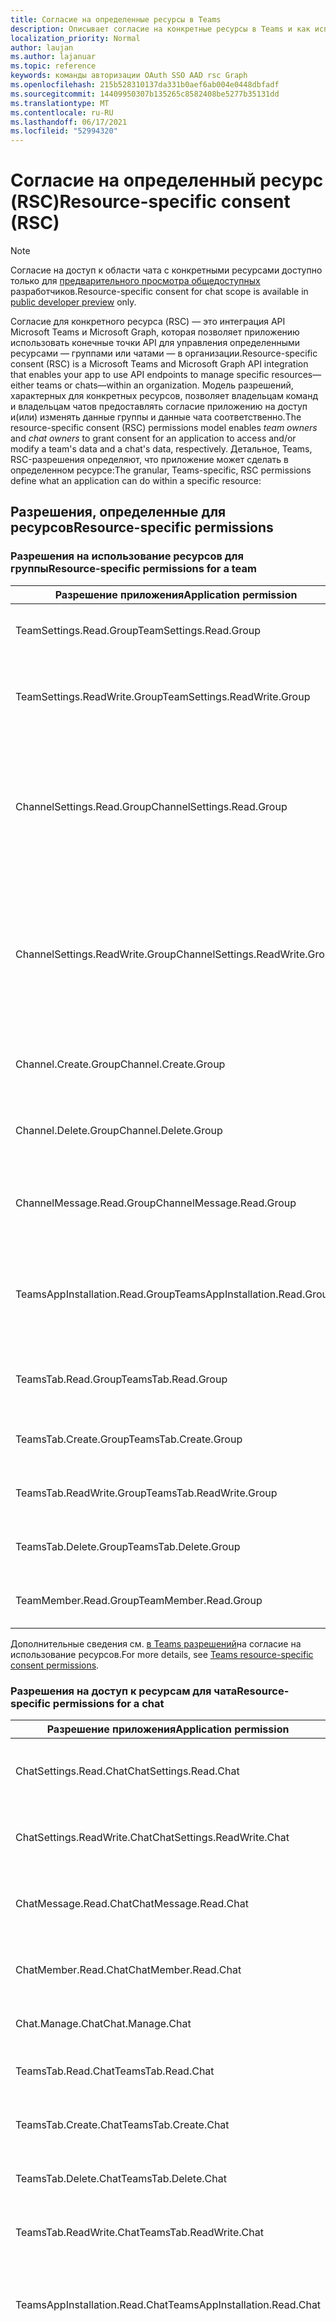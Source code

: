 ```yaml
---
title: Согласие на определенные ресурсы в Teams
description: Описывает согласие на конкретные ресурсы в Teams и как использовать его.
localization_priority: Normal
author: laujan
ms.author: lajanuar
ms.topic: reference
keywords: команды авторизации OAuth SSO AAD rsc Graph
ms.openlocfilehash: 215b528310137da331b0aef6ab004e0448dbfadf
ms.sourcegitcommit: 14409950307b135265c8582408be5277b35131dd
ms.translationtype: MT
ms.contentlocale: ru-RU
ms.lasthandoff: 06/17/2021
ms.locfileid: "52994320"
---
```

# <a name="resource-specific-consent-rsc"></a><span data-ttu-id="75537-104">Согласие на определенный ресурс (RSC)</span><span class="sxs-lookup"><span data-stu-id="75537-104">Resource-specific consent (RSC)</span></span>

> [!NOTE]
> <span data-ttu-id="75537-105">Согласие на доступ к области чата с конкретными ресурсами доступно только для [предварительного просмотра общедоступных](../../resources/dev-preview/developer-preview-intro.md) разработчиков.</span><span class="sxs-lookup"><span data-stu-id="75537-105">Resource-specific consent for chat scope is available in [public developer preview](../../resources/dev-preview/developer-preview-intro.md) only.</span></span>

<span data-ttu-id="75537-106">Согласие для конкретного ресурса (RSC) — это интеграция API Microsoft Teams и Microsoft Graph, которая позволяет приложению использовать конечные точки API для управления определенными ресурсами — группами или чатами — в организации.</span><span class="sxs-lookup"><span data-stu-id="75537-106">Resource-specific consent (RSC) is a Microsoft Teams and Microsoft Graph API integration that enables your app to use API endpoints to manage specific resources—either teams or chats—within an organization.</span></span> <span data-ttu-id="75537-107">Модель разрешений, характерных для конкретных ресурсов,  позволяет  владельцам команд и владельцам чатов предоставлять согласие приложению на доступ и(или) изменять данные группы и данные чата соответственно.</span><span class="sxs-lookup"><span data-stu-id="75537-107">The resource-specific consent (RSC) permissions model enables *team owners* and *chat owners* to grant consent for an application to access and/or modify a team's data and a chat's data, respectively.</span></span> <span data-ttu-id="75537-108">Детальное, Teams, RSC-разрешения определяют, что приложение может сделать в определенном ресурсе:</span><span class="sxs-lookup"><span data-stu-id="75537-108">The granular, Teams-specific, RSC permissions define what an application can do within a specific resource:</span></span>

## <a name="resource-specific-permissions"></a><span data-ttu-id="75537-109">Разрешения, определенные для ресурсов</span><span class="sxs-lookup"><span data-stu-id="75537-109">Resource-specific permissions</span></span>

### <a name="resource-specific-permissions-for-a-team"></a><span data-ttu-id="75537-110">Разрешения на использование ресурсов для группы</span><span class="sxs-lookup"><span data-stu-id="75537-110">Resource-specific permissions for a team</span></span>
|<span data-ttu-id="75537-111">Разрешение приложения</span><span class="sxs-lookup"><span data-stu-id="75537-111">Application permission</span></span>| <span data-ttu-id="75537-112">Действие</span><span class="sxs-lookup"><span data-stu-id="75537-112">Action</span></span> |
| ----- | ----- |
|<span data-ttu-id="75537-113">TeamSettings.Read.Group</span><span class="sxs-lookup"><span data-stu-id="75537-113">TeamSettings.Read.Group</span></span> | <span data-ttu-id="75537-114">Получите параметры этой группы.</span><span class="sxs-lookup"><span data-stu-id="75537-114">Get this team's settings.</span></span>|
|<span data-ttu-id="75537-115">TeamSettings.ReadWrite.Group</span><span class="sxs-lookup"><span data-stu-id="75537-115">TeamSettings.ReadWrite.Group</span></span>|<span data-ttu-id="75537-116">Обновление параметров этой группы.</span><span class="sxs-lookup"><span data-stu-id="75537-116">Update this team's settings.</span></span>|
|<span data-ttu-id="75537-117">ChannelSettings.Read.Group</span><span class="sxs-lookup"><span data-stu-id="75537-117">ChannelSettings.Read.Group</span></span>|<span data-ttu-id="75537-118">Получите имена каналов этой группы, описания каналов и параметры канала.</span><span class="sxs-lookup"><span data-stu-id="75537-118">Get this team's channel names, channel descriptions, and channel settings.</span></span>|
|<span data-ttu-id="75537-119">ChannelSettings.ReadWrite.Group</span><span class="sxs-lookup"><span data-stu-id="75537-119">ChannelSettings.ReadWrite.Group</span></span>|<span data-ttu-id="75537-120">Обновим имена каналов этой группы, описания каналов и параметры канала.</span><span class="sxs-lookup"><span data-stu-id="75537-120">Update this team's channel names, channel descriptions, and channel settings.</span></span>|
|<span data-ttu-id="75537-121">Channel.Create.Group</span><span class="sxs-lookup"><span data-stu-id="75537-121">Channel.Create.Group</span></span>|<span data-ttu-id="75537-122">Создание каналов в этой команде.</span><span class="sxs-lookup"><span data-stu-id="75537-122">Create channels in this team.</span></span>|
|<span data-ttu-id="75537-123">Channel.Delete.Group</span><span class="sxs-lookup"><span data-stu-id="75537-123">Channel.Delete.Group</span></span>|<span data-ttu-id="75537-124">Удаление каналов в этой группе.</span><span class="sxs-lookup"><span data-stu-id="75537-124">Delete channels in this team.</span></span>|
|<span data-ttu-id="75537-125">ChannelMessage.Read.Group</span><span class="sxs-lookup"><span data-stu-id="75537-125">ChannelMessage.Read.Group</span></span> |<span data-ttu-id="75537-126">Получите сообщения канала этой группы.</span><span class="sxs-lookup"><span data-stu-id="75537-126">Get this team's channel messages.</span></span>|
|<span data-ttu-id="75537-127">TeamsAppInstallation.Read.Group</span><span class="sxs-lookup"><span data-stu-id="75537-127">TeamsAppInstallation.Read.Group</span></span>|<span data-ttu-id="75537-128">Получите список установленных приложений этой группы.</span><span class="sxs-lookup"><span data-stu-id="75537-128">Get a list of this team's installed apps.</span></span>|
|<span data-ttu-id="75537-129">TeamsTab.Read.Group</span><span class="sxs-lookup"><span data-stu-id="75537-129">TeamsTab.Read.Group</span></span>|<span data-ttu-id="75537-130">Получите список вкладок этой группы.</span><span class="sxs-lookup"><span data-stu-id="75537-130">Get a list of this team's tabs.</span></span>|
|<span data-ttu-id="75537-131">TeamsTab.Create.Group</span><span class="sxs-lookup"><span data-stu-id="75537-131">TeamsTab.Create.Group</span></span>|<span data-ttu-id="75537-132">Создание вкладок в этой команде.</span><span class="sxs-lookup"><span data-stu-id="75537-132">Create tabs in this team.</span></span>|
|<span data-ttu-id="75537-133">TeamsTab.ReadWrite.Group</span><span class="sxs-lookup"><span data-stu-id="75537-133">TeamsTab.ReadWrite.Group</span></span>|<span data-ttu-id="75537-134">Обновление вкладок этой команды.</span><span class="sxs-lookup"><span data-stu-id="75537-134">Update this team's tabs.</span></span>|
|<span data-ttu-id="75537-135">TeamsTab.Delete.Group</span><span class="sxs-lookup"><span data-stu-id="75537-135">TeamsTab.Delete.Group</span></span>|<span data-ttu-id="75537-136">Удаление вкладок этой команды.</span><span class="sxs-lookup"><span data-stu-id="75537-136">Delete this team's tabs.</span></span>|
|<span data-ttu-id="75537-137">TeamMember.Read.Group</span><span class="sxs-lookup"><span data-stu-id="75537-137">TeamMember.Read.Group</span></span>|<span data-ttu-id="75537-138">Получите членов этой группы.</span><span class="sxs-lookup"><span data-stu-id="75537-138">Get this team's members.</span></span>|

<span data-ttu-id="75537-139">Дополнительные сведения см. [в Teams разрешений](/graph/permissions-reference#teams-resource-specific-consent-permissions)на согласие на использование ресурсов.</span><span class="sxs-lookup"><span data-stu-id="75537-139">For more details, see [Teams resource-specific consent permissions](/graph/permissions-reference#teams-resource-specific-consent-permissions).</span></span>

### <a name="resource-specific-permissions-for-a-chat"></a><span data-ttu-id="75537-140">Разрешения на доступ к ресурсам для чата</span><span class="sxs-lookup"><span data-stu-id="75537-140">Resource-specific permissions for a chat</span></span>
|<span data-ttu-id="75537-141">Разрешение приложения</span><span class="sxs-lookup"><span data-stu-id="75537-141">Application permission</span></span>| <span data-ttu-id="75537-142">Действие</span><span class="sxs-lookup"><span data-stu-id="75537-142">Action</span></span> |
| ----- | ----- |
| <span data-ttu-id="75537-143">ChatSettings.Read.Chat</span><span class="sxs-lookup"><span data-stu-id="75537-143">ChatSettings.Read.Chat</span></span>         | <span data-ttu-id="75537-144">Получите параметры этого чата.</span><span class="sxs-lookup"><span data-stu-id="75537-144">Get this chat's settings.</span></span>                                    |
| <span data-ttu-id="75537-145">ChatSettings.ReadWrite.Chat</span><span class="sxs-lookup"><span data-stu-id="75537-145">ChatSettings.ReadWrite.Chat</span></span>    | <span data-ttu-id="75537-146">Обновление параметров этого чата.</span><span class="sxs-lookup"><span data-stu-id="75537-146">Update this chat's settings.</span></span>                          |
| <span data-ttu-id="75537-147">ChatMessage.Read.Chat</span><span class="sxs-lookup"><span data-stu-id="75537-147">ChatMessage.Read.Chat</span></span>          | <span data-ttu-id="75537-148">Получите сообщения этого чата.</span><span class="sxs-lookup"><span data-stu-id="75537-148">Get this chat's messages.</span></span>                                    |
| <span data-ttu-id="75537-149">ChatMember.Read.Chat</span><span class="sxs-lookup"><span data-stu-id="75537-149">ChatMember.Read.Chat</span></span>           | <span data-ttu-id="75537-150">Получите участников этого чата.</span><span class="sxs-lookup"><span data-stu-id="75537-150">Get this chat's members.</span></span>                                     |
| <span data-ttu-id="75537-151">Chat.Manage.Chat</span><span class="sxs-lookup"><span data-stu-id="75537-151">Chat.Manage.Chat</span></span>               | <span data-ttu-id="75537-152">Управление чатом.</span><span class="sxs-lookup"><span data-stu-id="75537-152">Manage this chat.</span></span>                                             |
| <span data-ttu-id="75537-153">TeamsTab.Read.Chat</span><span class="sxs-lookup"><span data-stu-id="75537-153">TeamsTab.Read.Chat</span></span>             | <span data-ttu-id="75537-154">Получите вкладки этого чата.</span><span class="sxs-lookup"><span data-stu-id="75537-154">Get this chat's tabs.</span></span>                                        |
| <span data-ttu-id="75537-155">TeamsTab.Create.Chat</span><span class="sxs-lookup"><span data-stu-id="75537-155">TeamsTab.Create.Chat</span></span>           | <span data-ttu-id="75537-156">Создание вкладок в чате.</span><span class="sxs-lookup"><span data-stu-id="75537-156">Create tabs in this chat.</span></span>                                     |
| <span data-ttu-id="75537-157">TeamsTab.Delete.Chat</span><span class="sxs-lookup"><span data-stu-id="75537-157">TeamsTab.Delete.Chat</span></span>           | <span data-ttu-id="75537-158">Удаление вкладок чата.</span><span class="sxs-lookup"><span data-stu-id="75537-158">Delete this chat's tabs.</span></span>                                      |
| <span data-ttu-id="75537-159">TeamsTab.ReadWrite.Chat</span><span class="sxs-lookup"><span data-stu-id="75537-159">TeamsTab.ReadWrite.Chat</span></span>        | <span data-ttu-id="75537-160">Управление вкладками чата.</span><span class="sxs-lookup"><span data-stu-id="75537-160">Manage this chat's tabs.</span></span>                                      |
| <span data-ttu-id="75537-161">TeamsAppInstallation.Read.Chat</span><span class="sxs-lookup"><span data-stu-id="75537-161">TeamsAppInstallation.Read.Chat</span></span> | <span data-ttu-id="75537-162">Получите, какие приложения установлены в этом чате.</span><span class="sxs-lookup"><span data-stu-id="75537-162">Get which apps are installed in this chat.</span></span>                   |
| <span data-ttu-id="75537-163">OnlineMeeting.ReadBasic.Chat</span><span class="sxs-lookup"><span data-stu-id="75537-163">OnlineMeeting.ReadBasic.Chat</span></span>   | <span data-ttu-id="75537-164">Получите основные свойства, такие как имя, расписание, организатор и ссылка на ссылку на собрание, связанное с этим чатом.</span><span class="sxs-lookup"><span data-stu-id="75537-164">Get basic properties—such as name, schedule, organizer, and join link—of a meeting associated with this chat.</span></span> |

<span data-ttu-id="75537-165">Дополнительные сведения см. в [материале Chat resource-specific consent permissions.](/graph/permissions-reference#chat-resource-specific-consent-permissions)</span><span class="sxs-lookup"><span data-stu-id="75537-165">For more details, see [Chat resource-specific consent permissions](/graph/permissions-reference#chat-resource-specific-consent-permissions).</span></span>

>[!NOTE]
><span data-ttu-id="75537-166">Разрешения на использование ресурсов доступны только Teams приложениям, установленным на клиенте Teams и в настоящее время не являются частью Azure Active Directory портала.</span><span class="sxs-lookup"><span data-stu-id="75537-166">Resource-specific permissions are only available to Teams apps installed on the Teams client and are currently not part of the Azure Active Directory portal.</span></span>

## <a name="enable-resource-specific-consent-in-your-application"></a><span data-ttu-id="75537-167">Включить в приложении согласие, определенное для ресурсов</span><span class="sxs-lookup"><span data-stu-id="75537-167">Enable resource-specific consent in your application</span></span>

<span data-ttu-id="75537-168">Действия для включения RSC в приложении следующие:</span><span class="sxs-lookup"><span data-stu-id="75537-168">The steps for enabling RSC in your application are as follows:</span></span>

1. <span data-ttu-id="75537-169">[Настройка параметров согласия на Azure Active Directory портале](#configure-consent-settings-in-the-azure-ad-portal).</span><span class="sxs-lookup"><span data-stu-id="75537-169">[Configure consent settings in the Azure Active Directory portal](#configure-consent-settings-in-the-azure-ad-portal).</span></span>
    1. <span data-ttu-id="75537-170">Настройка параметров согласия владельца группы [для RSC в команде.](#configure-group-owner-consent-settings-for-rsc-in-a-team)</span><span class="sxs-lookup"><span data-stu-id="75537-170">[Configure group owner consent settings for RSC in a team](#configure-group-owner-consent-settings-for-rsc-in-a-team).</span></span>
    1. <span data-ttu-id="75537-171">[Настройка параметров согласия пользователей для RSC в чате.](#configure-user-consent-settings-for-rsc-in-a-chat)</span><span class="sxs-lookup"><span data-stu-id="75537-171">[Configure user consent settings for RSC in a chat](#configure-user-consent-settings-for-rsc-in-a-chat).</span></span>
1. <span data-ttu-id="75537-172">[Зарегистрируйте свое приложение платформа удостоверений Майкрософт с помощью портала Azure AD.](#register-your-app-with-microsoft-identity-platform-via-the-azure-ad-portal)</span><span class="sxs-lookup"><span data-stu-id="75537-172">[Register your app with Microsoft identity platform via the Azure AD portal](#register-your-app-with-microsoft-identity-platform-via-the-azure-ad-portal).</span></span>
1. <span data-ttu-id="75537-173">[Просмотрите разрешения приложений на портале Azure AD.](#review-your-application-permissions-in-the-azure-ad-portal)</span><span class="sxs-lookup"><span data-stu-id="75537-173">[Review your application permissions in the Azure AD portal](#review-your-application-permissions-in-the-azure-ad-portal).</span></span>
1. <span data-ttu-id="75537-174">[Получение маркера доступа с платформы Microsoft Identity.](#obtain-an-access-token-from-the-microsoft-identity-platform)</span><span class="sxs-lookup"><span data-stu-id="75537-174">[Obtain an access token from the Microsoft Identity platform](#obtain-an-access-token-from-the-microsoft-identity-platform).</span></span>
1. <span data-ttu-id="75537-175">[Обновление манифеста Teams приложения](#update-your-teams-app-manifest).</span><span class="sxs-lookup"><span data-stu-id="75537-175">[Update your Teams app manifest](#update-your-teams-app-manifest).</span></span>
1. <span data-ttu-id="75537-176">[Установите приложение непосредственно в Teams.](#sideload-your-app-in-teams)</span><span class="sxs-lookup"><span data-stu-id="75537-176">[Install your app directly in Teams](#sideload-your-app-in-teams).</span></span>
1. <span data-ttu-id="75537-177">[Проверьте приложение для дополнительных разрешений RSC](#check-your-app-for-added-rsc-permissions).</span><span class="sxs-lookup"><span data-stu-id="75537-177">[Check your app for added RSC permissions](#check-your-app-for-added-rsc-permissions).</span></span>
    1. <span data-ttu-id="75537-178">[Проверьте приложение для добавленных разрешений RSC в команде.](#check-your-app-for-added-rsc-permissions-in-a-team)</span><span class="sxs-lookup"><span data-stu-id="75537-178">[Check your app for added RSC permissions in a team](#check-your-app-for-added-rsc-permissions-in-a-team).</span></span>
    1. <span data-ttu-id="75537-179">[Проверьте приложение для добавленных разрешений RSC в чате.](#check-your-app-for-added-rsc-permissions-in-a-chat)</span><span class="sxs-lookup"><span data-stu-id="75537-179">[Check your app for added RSC permissions in a chat](#check-your-app-for-added-rsc-permissions-in-a-chat).</span></span>

## <a name="configure-consent-settings-in-the-azure-ad-portal"></a><span data-ttu-id="75537-180">Настройка параметров согласия на портале Azure AD</span><span class="sxs-lookup"><span data-stu-id="75537-180">Configure consent settings in the Azure AD portal</span></span>

### <a name="configure-group-owner-consent-settings-for-rsc-in-a-team"></a><span data-ttu-id="75537-181">Настройка параметров согласия владельца группы для RSC в команде</span><span class="sxs-lookup"><span data-stu-id="75537-181">Configure group owner consent settings for RSC in a team</span></span>

<span data-ttu-id="75537-182">Вы можете включить или отключить согласие владельца [группы](/azure/active-directory/manage-apps/configure-user-consent-groups?tabs=azure-portal) непосредственно на портале Azure:</span><span class="sxs-lookup"><span data-stu-id="75537-182">You can enable or disable [group owner consent](/azure/active-directory/manage-apps/configure-user-consent-groups?tabs=azure-portal) directly within the Azure portal:</span></span>

> [!div class="checklist"]
>
>- <span data-ttu-id="75537-183">Во входе на [портал Azure](https://portal.azure.com) в качестве [глобального администратора или администратора компании.](/azure/active-directory/roles/permissions-reference#global-administrator&preserve-view=true)</span><span class="sxs-lookup"><span data-stu-id="75537-183">Sign in to the [Azure portal](https://portal.azure.com) as a [Global Administrator/Company Administrator](/azure/active-directory/roles/permissions-reference#global-administrator&preserve-view=true).</span></span>  
 > - <span data-ttu-id="75537-184">[Выберите](https://portal.azure.com/#blade/Microsoft_AAD_IAM/ConsentPoliciesMenuBlade/UserSettings) **Azure Active Directory**  =>  **Enterprise приложения** Consent и  =>  **permissions** User consent  =>  **settings.**</span><span class="sxs-lookup"><span data-stu-id="75537-184">[Select](https://portal.azure.com/#blade/Microsoft_AAD_IAM/ConsentPoliciesMenuBlade/UserSettings) **Azure Active Directory** => **Enterprise applications** => **Consent and permissions** => **User consent settings**.</span></span>
> - <span data-ttu-id="75537-185">Включить, отключить или ограничить согласие пользователя с согласия владельца группы с меткой управления для доступа к данным **приложений** (по умолчанию разрешается согласие владельца группы для всех **владельцев групп).**</span><span class="sxs-lookup"><span data-stu-id="75537-185">Enable, disable, or limit user consent with the control labeled **Group owner consent for apps accessing data** (The default is **Allow group owner consent for all group owners**).</span></span> <span data-ttu-id="75537-186">Чтобы владелец группы устанавливал приложение с помощью RSC, для этого пользователя необходимо включить согласие владельца группы.</span><span class="sxs-lookup"><span data-stu-id="75537-186">For a team owner to install an app using RSC, group owner consent must be enabled for that user.</span></span>

![конфигурация команды azure rsc](../../assets/images/azure-rsc-team-configuration.png)

<span data-ttu-id="75537-188">Чтобы включить или отключить согласие владельца группы с помощью PowerShell, выполните действия, описанные в Настройка согласия владельца группы [с помощью PowerShell.](/azure/active-directory/manage-apps/configure-user-consent-groups?tabs=azure-powershell)</span><span class="sxs-lookup"><span data-stu-id="75537-188">To enable or disable group owner consent using PowerShell, follow the steps outlined in [Configure group owner consent using PowerShell](/azure/active-directory/manage-apps/configure-user-consent-groups?tabs=azure-powershell).</span></span>

### <a name="configure-user-consent-settings-for-rsc-in-a-chat"></a><span data-ttu-id="75537-189">Настройка параметров согласия пользователя для RSC в чате</span><span class="sxs-lookup"><span data-stu-id="75537-189">Configure user consent settings for RSC in a chat</span></span>

<span data-ttu-id="75537-190">Вы можете включить или отключить [согласие пользователя непосредственно](/azure/active-directory/manage-apps/configure-user-consent?tabs=azure-portal) на портале Azure:</span><span class="sxs-lookup"><span data-stu-id="75537-190">You can enable or disable [user consent](/azure/active-directory/manage-apps/configure-user-consent?tabs=azure-portal) directly within the Azure portal:</span></span>

> [!div class="checklist"]
>
>- <span data-ttu-id="75537-191">Во входе на [портал Azure](https://portal.azure.com) в качестве [глобального администратора или администратора компании.](/azure/active-directory/roles/permissions-reference#global-administrator&preserve-view=true)</span><span class="sxs-lookup"><span data-stu-id="75537-191">Sign in to the [Azure portal](https://portal.azure.com) as a [Global Administrator/Company Administrator](/azure/active-directory/roles/permissions-reference#global-administrator&preserve-view=true).</span></span>  
 > - <span data-ttu-id="75537-192">[Выберите](https://portal.azure.com/#blade/Microsoft_AAD_IAM/ConsentPoliciesMenuBlade/UserSettings) **Azure Active Directory**  =>  **Enterprise приложения** Consent и  =>  **permissions** User consent  =>  **settings.**</span><span class="sxs-lookup"><span data-stu-id="75537-192">[Select](https://portal.azure.com/#blade/Microsoft_AAD_IAM/ConsentPoliciesMenuBlade/UserSettings) **Azure Active Directory** => **Enterprise applications** => **Consent and permissions** => **User consent settings**.</span></span>
> - <span data-ttu-id="75537-193">Включить, отключить или ограничить согласие пользователя с разрешением пользователя с меткой управления для приложений **(по** умолчанию разрешается согласие пользователя **для приложений).**</span><span class="sxs-lookup"><span data-stu-id="75537-193">Enable, disable, or limit user consent with the control labeled **User consent for applications** (The default is **Allow user consent for apps**).</span></span> <span data-ttu-id="75537-194">Чтобы участник чата устанавливал приложение с помощью RSC, для этого пользователя необходимо включить согласие пользователя.</span><span class="sxs-lookup"><span data-stu-id="75537-194">For a chat member to install an app using RSC, user consent must be enabled for that user.</span></span>

![конфигурация чата azure rsc](../../assets/images/azure-rsc-chat-configuration.png)

<span data-ttu-id="75537-196">Чтобы включить или отключить согласие пользователя с помощью PowerShell, выполните действия, описанные в Настройка согласия пользователя [с помощью PowerShell.](/azure/active-directory/manage-apps/configure-user-consent?tabs=azure-powershell)</span><span class="sxs-lookup"><span data-stu-id="75537-196">To enable or disable user consent using PowerShell, follow the steps outlined in [Configure user consent using PowerShell](/azure/active-directory/manage-apps/configure-user-consent?tabs=azure-powershell).</span></span>


## <a name="register-your-app-with-microsoft-identity-platform-via-the-azure-ad-portal"></a><span data-ttu-id="75537-197">Регистрация приложения с помощью платформа удостоверений Майкрософт на портале Azure AD</span><span class="sxs-lookup"><span data-stu-id="75537-197">Register your app with Microsoft identity platform via the Azure AD portal</span></span>

<span data-ttu-id="75537-198">Портал Azure Active Directory предоставляет центральную платформу для регистрации и настройки приложений.</span><span class="sxs-lookup"><span data-stu-id="75537-198">The Azure Active Directory portal provides a central platform for you to register and configure your apps.</span></span> <span data-ttu-id="75537-199">Ваше приложение должно быть зарегистрировано на портале Azure AD, чтобы интегрироваться с платформа удостоверений Майкрософт и вызвать API Graph Microsoft.</span><span class="sxs-lookup"><span data-stu-id="75537-199">Your app must be registered in the Azure AD portal to integrate with the Microsoft identity platform and call Microsoft Graph APIs.</span></span> <span data-ttu-id="75537-200">Дополнительные сведения [см. в приложении Register with the платформа удостоверений Майкрософт.](/graph/auth-register-app-v2)</span><span class="sxs-lookup"><span data-stu-id="75537-200">For more information, see [Register an application with the Microsoft identity platform](/graph/auth-register-app-v2).</span></span>

>[!WARNING]
><span data-ttu-id="75537-201">ID приложения Azure AD не должен быть общим для нескольких Teams приложений.</span><span class="sxs-lookup"><span data-stu-id="75537-201">An Azure AD app ID should not be shared across multiple Teams apps.</span></span> <span data-ttu-id="75537-202">Должно быть сопоставление 1:1 между приложением Teams и приложением Azure AD.</span><span class="sxs-lookup"><span data-stu-id="75537-202">There should be a 1:1 mapping between a Teams App and an Azure AD app.</span></span> <span data-ttu-id="75537-203">Попытки установки нескольких Teams приложений, связанных с одинаковым ИД приложения Azure AD, приводят к сбоям установки и запуска.</span><span class="sxs-lookup"><span data-stu-id="75537-203">Attempts to install multiple Teams apps which are associated with the same Azure AD app ID will cause installation/runtime failures.</span></span>

## <a name="review-your-application-permissions-in-the-azure-ad-portal"></a><span data-ttu-id="75537-204">Просмотр разрешений приложения на портале Azure AD</span><span class="sxs-lookup"><span data-stu-id="75537-204">Review your application permissions in the Azure AD portal</span></span>

<span data-ttu-id="75537-205">Перейдите на **страницу**  =>  **регистрации домашнего приложения** и выберите приложение RSC.</span><span class="sxs-lookup"><span data-stu-id="75537-205">Navigate to the **Home** => **App registrations** page and select your RSC app.</span></span> <span data-ttu-id="75537-206">Выберите **разрешения API** из левой панели nav и изучите список настроенных разрешений для приложения.</span><span class="sxs-lookup"><span data-stu-id="75537-206">Choose **API permissions** from the left nav bar and examine the list of configured permissions for your app.</span></span> <span data-ttu-id="75537-207">Если ваше приложение будет только делать вызовы API Graph RSC, удалите все разрешения на этой странице.</span><span class="sxs-lookup"><span data-stu-id="75537-207">If your app will only make RSC Graph API calls, delete all the permission on that page.</span></span> <span data-ttu-id="75537-208">Если ваше приложение также будет звонить не RSC, храните эти разрешения по мере необходимости.</span><span class="sxs-lookup"><span data-stu-id="75537-208">If your app will also make non-RSC calls, keep those permissions as needed.</span></span>

>[!IMPORTANT]
><span data-ttu-id="75537-209">Портал Azure AD не может использоваться для запроса разрешений RSC.</span><span class="sxs-lookup"><span data-stu-id="75537-209">The Azure AD portal cannot be used to request RSC permissions.</span></span> <span data-ttu-id="75537-210">Разрешения RSC в настоящее время являются исключительными для Teams приложений, установленных в клиенте Teams и объявляются в файле манифеста Teams приложения (JSON).</span><span class="sxs-lookup"><span data-stu-id="75537-210">RSC permissions are currently exclusive to Teams applications installed in the Teams client and are declared in the Teams app manifest (JSON) file.</span></span>

## <a name="obtain-an-access-token-from-the-microsoft-identity-platform"></a><span data-ttu-id="75537-211">Получение маркера доступа из платформа удостоверений Майкрософт</span><span class="sxs-lookup"><span data-stu-id="75537-211">Obtain an access token from the Microsoft identity platform</span></span>

<span data-ttu-id="75537-212">Чтобы сделать Graph API, необходимо получить маркер доступа для приложения с платформы удостоверений.</span><span class="sxs-lookup"><span data-stu-id="75537-212">To make Graph API calls, you must obtain an access token for your app from the identity platform.</span></span> <span data-ttu-id="75537-213">Прежде чем приложение сможет получить маркер из платформа удостоверений Майкрософт, его необходимо зарегистрировать на портале Azure AD.</span><span class="sxs-lookup"><span data-stu-id="75537-213">Before your app can get a token from the Microsoft identity platform, it must be registered in the Azure AD portal.</span></span> <span data-ttu-id="75537-214">Маркер доступа содержит сведения о приложении и его разрешениях на доступ к ресурсам и API, доступным через Microsoft Graph.</span><span class="sxs-lookup"><span data-stu-id="75537-214">The access token contains information about your app and the permissions it has for the resources and APIs available through Microsoft Graph.</span></span>

<span data-ttu-id="75537-215">Для получения маркера доступа с платформы удостоверений необходимо иметь следующие значения из процесса регистрации Azure AD:</span><span class="sxs-lookup"><span data-stu-id="75537-215">You'll need to have the following values from the Azure AD registration process to retrieve an access token from the identity platform:</span></span>

- <span data-ttu-id="75537-216">ID **приложения,** присвоенный порталом регистрации приложений.</span><span class="sxs-lookup"><span data-stu-id="75537-216">The **Application ID** assigned by the app registration portal.</span></span> <span data-ttu-id="75537-217">Если приложение поддерживает один вход (SSO), необходимо использовать тот же ID приложения для приложения и SSO.</span><span class="sxs-lookup"><span data-stu-id="75537-217">If your app supports single sign-on (SSO) you should use the same Application ID for your app and SSO.</span></span>
- <span data-ttu-id="75537-218">Секрет **клиента или пароль** или пара ключей общего и частного доступа **(сертификат).**</span><span class="sxs-lookup"><span data-stu-id="75537-218">The  **Client secret/password** or a public/private key pair (**Certificate**).</span></span> <span data-ttu-id="75537-219">Это необязательно для нативных приложений;</span><span class="sxs-lookup"><span data-stu-id="75537-219">This is not required for native apps.</span></span>
- <span data-ttu-id="75537-220">URI **перенаправления** (или URL-адрес ответа) для вашего приложения для получения ответов из Azure AD.</span><span class="sxs-lookup"><span data-stu-id="75537-220">A **Redirect URI** (or reply URL) for your app to receive responses from Azure AD.</span></span>

 <span data-ttu-id="75537-221">*См.* [статью Получить](/graph/auth-v2-user?view=graph-rest-1.0#3-get-a-token&preserve-view=true) доступ от имени пользователя и [получить доступ без пользователя](/graph/auth-v2-service)</span><span class="sxs-lookup"><span data-stu-id="75537-221">*See* [Get access on behalf of a user](/graph/auth-v2-user?view=graph-rest-1.0#3-get-a-token&preserve-view=true) and [Get access without a user](/graph/auth-v2-service)</span></span>

## <a name="update-your-teams-app-manifest"></a><span data-ttu-id="75537-222">Обновление манифеста Teams приложения</span><span class="sxs-lookup"><span data-stu-id="75537-222">Update your Teams app manifest</span></span>

<span data-ttu-id="75537-223">Разрешения RSC объявляются в файле манифеста приложения (JSON).</span><span class="sxs-lookup"><span data-stu-id="75537-223">The RSC permissions are declared in your app manifest (JSON) file.</span></span>  <span data-ttu-id="75537-224">Добавьте ключ [webApplicationInfo](../../resources/schema/manifest-schema.md#webapplicationinfo) в манифест приложения со следующими значениями:</span><span class="sxs-lookup"><span data-stu-id="75537-224">Add a [webApplicationInfo](../../resources/schema/manifest-schema.md#webapplicationinfo) key to your app manifest with the following values:</span></span>

> [!div class="checklist"]
>
> - <span data-ttu-id="75537-225">**id**  — ваш ID приложения Azure AD.</span><span class="sxs-lookup"><span data-stu-id="75537-225">**id**  — your Azure AD app ID.</span></span> <span data-ttu-id="75537-226">Дополнительные сведения см. в сайте [Регистрация приложения на портале Azure AD.](resource-specific-consent.md#register-your-app-with-microsoft-identity-platform-via-the-azure-ad-portal)</span><span class="sxs-lookup"><span data-stu-id="75537-226">For more information, see [Register your app in the Azure AD portal](resource-specific-consent.md#register-your-app-with-microsoft-identity-platform-via-the-azure-ad-portal).</span></span>
> - <span data-ttu-id="75537-227">**ресурс**  — любая строка.</span><span class="sxs-lookup"><span data-stu-id="75537-227">**resource**  — any string.</span></span> <span data-ttu-id="75537-228">Это поле не имеет операции в RSC, но должно быть добавлено и иметь значение, чтобы избежать ответа на ошибку; любая строка будет делать.</span><span class="sxs-lookup"><span data-stu-id="75537-228">This field has no operation in RSC, but must be added and have a value to avoid an error response; any string will do.</span></span>
> - <span data-ttu-id="75537-229">**разрешения приложения** — разрешения RSC для вашего приложения.</span><span class="sxs-lookup"><span data-stu-id="75537-229">**application permissions** — RSC permissions for  your app.</span></span> <span data-ttu-id="75537-230">Дополнительные сведения см. [в специальном ресурсе Permissions.](resource-specific-consent.md#resource-specific-permissions)</span><span class="sxs-lookup"><span data-stu-id="75537-230">For more information, see [Resource-specific Permissions](resource-specific-consent.md#resource-specific-permissions).</span></span>

>
>[!IMPORTANT]
> <span data-ttu-id="75537-231">Разрешения не RSC хранятся на портале Azure.</span><span class="sxs-lookup"><span data-stu-id="75537-231">Non-RSC permissions are stored in the Azure portal.</span></span> <span data-ttu-id="75537-232">Не добавляйте их в манифест приложения.</span><span class="sxs-lookup"><span data-stu-id="75537-232">Do not add them to the app manifest.</span></span>
>

### <a name="example-for-rsc-in-a-team"></a><span data-ttu-id="75537-233">Пример RSC в команде</span><span class="sxs-lookup"><span data-stu-id="75537-233">Example for RSC in a team</span></span>
```json
"webApplicationInfo": {
    "id": "XXxxXXXXX-XxXX-xXXX-XXxx-XXXXXXXxxxXX",
    "resource": "https://RscBasedStoreApp",
    "applicationPermissions": [
      "TeamSettings.Read.Group",
      "ChannelMessage.Read.Group",
      "TeamSettings.Edit.Group",
      "ChannelSettings.ReadWrite.Group",
      "Channel.Create.Group",
      "Channel.Delete.Group",
      "TeamsApp.Read.Group",
      "TeamsTab.Read.Group",
      "TeamsTab.Create.Group",
      "TeamsTab.ReadWrite.Group",
      "TeamsTab.Delete.Group",
      "Member.Read.Group",
      "Owner.Read.Group"
    ]
  }
```

### <a name="example-for-rsc-in-a-chat"></a><span data-ttu-id="75537-234">Пример RSC в чате</span><span class="sxs-lookup"><span data-stu-id="75537-234">Example for RSC in a chat</span></span>
```json
"webApplicationInfo": {
    "id": "XXxxXXXXX-XxXX-xXXX-XXxx-XXXXXXXxxxXX",
    "resource": "https://RscBasedStoreApp",
    "applicationPermissions": [
      "ChatSettings.Read.Chat",
      "ChatSettings.ReadWrite.Chat",
      "ChatMessage.Read.Chat",
      "ChatMember.Read.Chat",
      "Chat.Manage.Chat",
      "TeamsTab.Read.Chat",
      "TeamsTab.Create.Chat",
      "TeamsTab.Delete.Chat",
      "TeamsTab.ReadWrite.Chat",
      "TeamsAppInstallation.Read.Chat",
      "OnlineMeeting.ReadBasic.Chat"
    ]
  }
```

>[!NOTE]
><span data-ttu-id="75537-235">Если приложение предназначено для поддержки установки в командных и чатных сферах, в одном манифесте могут быть указаны разрешения как группы, так и `applicationPermissions` чата.</span><span class="sxs-lookup"><span data-stu-id="75537-235">If the app is meant to support installation in both team and chat scopes, then both team and chat permissions can be specified in the same manifest under `applicationPermissions`.</span></span>

## <a name="sideload-your-app-in-teams"></a><span data-ttu-id="75537-236">Sideload ваше приложение в Teams</span><span class="sxs-lookup"><span data-stu-id="75537-236">Sideload your app in Teams</span></span>

<span data-ttu-id="75537-237">Если администратор Teams позволяет настраивать загрузки приложений, [](~/concepts/deploy-and-publish/apps-upload.md) вы можете загрузить приложение непосредственно в определенную группу или чат.</span><span class="sxs-lookup"><span data-stu-id="75537-237">If your Teams admin allows custom app uploads, you can [sideload your app](~/concepts/deploy-and-publish/apps-upload.md) directly to a specific team or chat.</span></span>

## <a name="check-your-app-for-added-rsc-permissions"></a><span data-ttu-id="75537-238">Проверьте приложение на дополнительные разрешения RSC</span><span class="sxs-lookup"><span data-stu-id="75537-238">Check your app for added RSC permissions</span></span>

>[!IMPORTANT]
><span data-ttu-id="75537-239">Разрешения RSC не приписываются пользователю.</span><span class="sxs-lookup"><span data-stu-id="75537-239">The RSC permissions are not attributed to a user.</span></span> <span data-ttu-id="75537-240">Вызовы сделаны с разрешениями приложения, а не с делегированием разрешений пользователя.</span><span class="sxs-lookup"><span data-stu-id="75537-240">Calls are made with app permissions, not user delegated permissions.</span></span> <span data-ttu-id="75537-241">Таким образом, приложению может быть разрешено выполнять действия, которые не могут выполняться пользователем, например удаление вкладки. Перед вызовами API RSC необходимо просмотреть намерения владельца группы или владельца чата для вашего случая использования.</span><span class="sxs-lookup"><span data-stu-id="75537-241">Thus, the app may be allowed to perform actions that the user cannot, such as deleting a tab. You should review the team owner's or chat owner's intent for your use case prior to making RSC API calls.</span></span> <span data-ttu-id="75537-242">Дополнительные сведения [см. в Microsoft Teams API.](/graph/teams-concept-overview)</span><span class="sxs-lookup"><span data-stu-id="75537-242">For more information, see [Microsoft Teams API overview](/graph/teams-concept-overview).</span></span>

<span data-ttu-id="75537-243">После установки приложения на ресурс можно использовать [Graph Explorer](https://developer.microsoft.com/graph/graph-explorer) для просмотра разрешений, предоставленных приложению на ресурсе:</span><span class="sxs-lookup"><span data-stu-id="75537-243">Once the app has been installed to a resource, you can use [Graph Explorer](https://developer.microsoft.com/graph/graph-explorer)  to view the permissions that have been granted to the app in the resource:</span></span>

### <a name="check-your-app-for-added-rsc-permissions-in-a-team"></a><span data-ttu-id="75537-244">Проверьте приложение на дополнительные разрешения RSC в команде</span><span class="sxs-lookup"><span data-stu-id="75537-244">Check your app for added RSC permissions in a team</span></span>

> [!div class="checklist"]
>
>- <span data-ttu-id="75537-245">Получите **группуId** группы из Teams клиента.</span><span class="sxs-lookup"><span data-stu-id="75537-245">Get the team's **groupId** from the Teams client.</span></span>
> - <span data-ttu-id="75537-246">В клиенте Teams выберите **Teams** из левого левого панели nav.</span><span class="sxs-lookup"><span data-stu-id="75537-246">In the Teams client, select **Teams** from the far left nav bar.</span></span>
> - <span data-ttu-id="75537-247">Выберите команду, в которой установлено приложение из выпадаемого меню.</span><span class="sxs-lookup"><span data-stu-id="75537-247">Select the team where the app is installed from the drop-down menu.</span></span>
> - <span data-ttu-id="75537-248">Выберите **значок Дополнительные** параметры (&#8943;).</span><span class="sxs-lookup"><span data-stu-id="75537-248">Select the **More options** icon (&#8943;).</span></span>
> - <span data-ttu-id="75537-249">Выберите **Получить ссылку на команду**.</span><span class="sxs-lookup"><span data-stu-id="75537-249">Select **Get link to team**.</span></span>
> - <span data-ttu-id="75537-250">Скопируйте и сохраните **значение groupId** из строки.</span><span class="sxs-lookup"><span data-stu-id="75537-250">Copy and save the **groupId** value from the string.</span></span>
> - <span data-ttu-id="75537-251">Войдите **в Graph Explorer**.</span><span class="sxs-lookup"><span data-stu-id="75537-251">Log into **Graph Explorer**.</span></span>
> - <span data-ttu-id="75537-252">Вызов **GET на** следующую конечную точку: `https://graph.microsoft.com/beta/teams/{teamGroupId}/permissionGrants` .</span><span class="sxs-lookup"><span data-stu-id="75537-252">Make a **GET** call to the following endpoint: `https://graph.microsoft.com/beta/teams/{teamGroupId}/permissionGrants`.</span></span> <span data-ttu-id="75537-253">Поле `clientAppId` в ответе будет соедино указанному в `webApplicationInfo.id` манифесте Teams приложения.</span><span class="sxs-lookup"><span data-stu-id="75537-253">The `clientAppId` field in the response will map to the `webApplicationInfo.id` specified in the Teams app manifest.</span></span>
  <span data-ttu-id="75537-254">![Graph ответа исследователя на вызов GET для разрешений RSC группы.](../../assets/images/team-graph-permissions.png)</span><span class="sxs-lookup"><span data-stu-id="75537-254">![Graph explorer response to GET call for team RSC permissions.](../../assets/images/team-graph-permissions.png)</span></span>

<span data-ttu-id="75537-255">Сведения о том, как получить сведения о приложениях, установленных в определенной группе, см. в материале [Get the names and other details of apps installed in the specified team.](/graph/api/team-list-installedapps#example-2-get-the-names-and-other-details-of-installed-apps)</span><span class="sxs-lookup"><span data-stu-id="75537-255">For information about how to get details about apps installed in a specific team, see [Get the names and other details of apps installed in the specified team](/graph/api/team-list-installedapps#example-2-get-the-names-and-other-details-of-installed-apps).</span></span>

### <a name="check-your-app-for-added-rsc-permissions-in-a-chat"></a><span data-ttu-id="75537-256">Проверьте приложение на дополнительные разрешения RSC в чате</span><span class="sxs-lookup"><span data-stu-id="75537-256">Check your app for added RSC permissions in a chat</span></span>

> [!div class="checklist"]
>
>- <span data-ttu-id="75537-257">Получите ID потока чата из веб Teams *клиента.*</span><span class="sxs-lookup"><span data-stu-id="75537-257">Get the chat thread ID from the Teams *web* client.</span></span>
> - <span data-ttu-id="75537-258">В веб Teams клиенте выберите **Чат из** левой панели nav.</span><span class="sxs-lookup"><span data-stu-id="75537-258">In the Teams web client, select **Chat** from the far left nav bar.</span></span>
> - <span data-ttu-id="75537-259">Выберите чат, в котором установлено приложение из выпадаемого меню.</span><span class="sxs-lookup"><span data-stu-id="75537-259">Select the chat where the app is installed from the drop-down menu.</span></span>
> - <span data-ttu-id="75537-260">Скопируйте веб-URL-адрес и сохраните ID потока чата из строки.</span><span class="sxs-lookup"><span data-stu-id="75537-260">Copy the web URL and save the chat thread ID from the string.</span></span>
<span data-ttu-id="75537-261">![ID потока чата с веб-URL-адреса.](../../assets/images/chat-thread-id.png)</span><span class="sxs-lookup"><span data-stu-id="75537-261">![Chat thread id from web URL.](../../assets/images/chat-thread-id.png)</span></span>
> - <span data-ttu-id="75537-262">Войдите **в Graph Explorer**.</span><span class="sxs-lookup"><span data-stu-id="75537-262">Log into **Graph Explorer**.</span></span>
> - <span data-ttu-id="75537-263">Вызов **GET на** следующую конечную точку: `https://graph.microsoft.com/beta/chats/{chatId}/permissionGrants` .</span><span class="sxs-lookup"><span data-stu-id="75537-263">Make a **GET** call to the following endpoint: `https://graph.microsoft.com/beta/chats/{chatId}/permissionGrants`.</span></span> <span data-ttu-id="75537-264">Поле `clientAppId` в ответе будет соедино указанному в `webApplicationInfo.id` манифесте Teams приложения.</span><span class="sxs-lookup"><span data-stu-id="75537-264">The `clientAppId` field in the response will map to the `webApplicationInfo.id` specified in the Teams app manifest.</span></span>
  <span data-ttu-id="75537-265">![Graph ответ обозревателя на вызов GET для разрешений RSC чата.](../../assets/images/chat-graph-permissions.png)</span><span class="sxs-lookup"><span data-stu-id="75537-265">![Graph explorer response to GET call for chat RSC permissions.](../../assets/images/chat-graph-permissions.png)</span></span>

<span data-ttu-id="75537-266">Сведения о том, как получить сведения о приложениях, установленных в определенном чате, см. в материале [Get the names and other details of apps installed in the specified chat.](/graph/api/chat-list-installedapps#example-2-get-the-names-and-other-details-of-apps-installed-in-the-specified-chat)</span><span class="sxs-lookup"><span data-stu-id="75537-266">For information about how to get details about apps installed in a specific chat, see [Get the names and other details of apps installed in the specified chat](/graph/api/chat-list-installedapps#example-2-get-the-names-and-other-details-of-apps-installed-in-the-specified-chat).</span></span>

## <a name="code-sample"></a><span data-ttu-id="75537-267">Пример кода</span><span class="sxs-lookup"><span data-stu-id="75537-267">Code sample</span></span>
| <span data-ttu-id="75537-268">**Пример имени**</span><span class="sxs-lookup"><span data-stu-id="75537-268">**Sample name**</span></span> | <span data-ttu-id="75537-269">**Описание**</span><span class="sxs-lookup"><span data-stu-id="75537-269">**Description**</span></span> | <span data-ttu-id="75537-270">**.NET**</span><span class="sxs-lookup"><span data-stu-id="75537-270">**.NET**</span></span> |<span data-ttu-id="75537-271">**Node.js**</span><span class="sxs-lookup"><span data-stu-id="75537-271">**Node.js**</span></span> |
|-----------------|-----------------|----------------|----------------|
| <span data-ttu-id="75537-272">Конкретное согласие ресурса (RSC)</span><span class="sxs-lookup"><span data-stu-id="75537-272">Resource Specific Consent (RSC)</span></span> | <span data-ttu-id="75537-273">Используйте RSC для вызова Graph API.</span><span class="sxs-lookup"><span data-stu-id="75537-273">Use RSC to call Graph APIs.</span></span> | [<span data-ttu-id="75537-274">View</span><span class="sxs-lookup"><span data-stu-id="75537-274">View</span></span>](https://github.com/OfficeDev/Microsoft-Teams-Samples/tree/main/samples/graph-rsc/csharp)|[<span data-ttu-id="75537-275">View</span><span class="sxs-lookup"><span data-stu-id="75537-275">View</span></span>](https://github.com/OfficeDev/Microsoft-Teams-Samples/tree/main/samples/graph-rsc/nodeJs)|



## <a name="see-also"></a><span data-ttu-id="75537-276">См. также</span><span class="sxs-lookup"><span data-stu-id="75537-276">See also</span></span>
 
* [<span data-ttu-id="75537-277">Тестирование разрешений на согласие для определенных ресурсов в Teams</span><span class="sxs-lookup"><span data-stu-id="75537-277">Test resource-specific consent permissions in Teams</span></span>](test-resource-specific-consent.md)
* [<span data-ttu-id="75537-278">Согласие на определенные ресурсы в Microsoft Teams для администраторов</span><span class="sxs-lookup"><span data-stu-id="75537-278">Resource-specific consent in Microsoft Teams for admins</span></span>](/MicrosoftTeams/resource-specific-consent)


